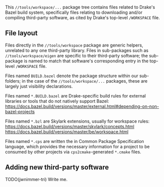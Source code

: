 
This `//tools/workspace/...` package tree contains files related to Drake's
Bazel build system, specifically files relating to downloading and/or compiling
third-party software, as cited by Drake's top-level `/WORKSPACE` file.

File layout
-----------

Files directly in the `//tools/workspace` package are generic helpers,
unrelated to any one third-party library.  Files in sub-packages such as
`//tools/workspace/eigen` are specific to their third-party software; the
sub-package is named to match that software's corresponding entry in the
top-level `/WORKSPACE` file.

Files named `BUILD.bazel` denote the package structure within our sub-folders;
in the case of the `//tools/workspace/...` packages, these are largely just
visibility declarations.

Files named `*.BUILD.bazel` are Drake-specific build rules for external
libraries or tools that do not natively support Bazel:
  https://docs.bazel.build/versions/master/external.html#depending-on-non-bazel-projects

Files named `*.bzl` are Skylark extensions, usually for workspace rules:
  https://docs.bazel.build/versions/master/skylark/concepts.html
  https://docs.bazel.build/versions/master/be/workspace.html

Files named `*.cps` are written the in Common Package Specification language,
which provides the necessary information for a project to be consumed by other
projects via `cps2cmake`-generated `*.cmake` files.

Adding new third-party software
-------------------------------

TODO(jwnimmer-tri) Write me.
